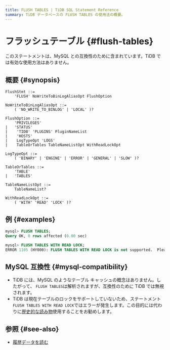 ```yaml
---
title: FLUSH TABLES | TiDB SQL Statement Reference
summary: TiDB データベースの FLUSH TABLES の使用法の概要。
---
```


# フラッシュテーブル {#flush-tables}

このステートメントは、MySQL との互換性のために含まれています。TiDB では有効な使用方法はありません。

## 概要 {#synopsis}

```ebnf+diagram
FlushStmt ::=
    'FLUSH' NoWriteToBinLogAliasOpt FlushOption

NoWriteToBinLogAliasOpt ::=
    ( 'NO_WRITE_TO_BINLOG' | 'LOCAL' )?

FlushOption ::=
    'PRIVILEGES'
|   'STATUS'
|    'TIDB' 'PLUGINS' PluginNameList
|    'HOSTS'
|    LogTypeOpt 'LOGS'
|    TableOrTables TableNameListOpt WithReadLockOpt

LogTypeOpt ::=
    ( 'BINARY' | 'ENGINE' | 'ERROR' | 'GENERAL' | 'SLOW' )?

TableOrTables ::=
    'TABLE'
|   'TABLES'

TableNameListOpt ::=
    TableNameList?

WithReadLockOpt ::=
    ( 'WITH' 'READ' 'LOCK' )?
```

## 例 {#examples}

```sql
mysql> FLUSH TABLES;
Query OK, 0 rows affected (0.00 sec)

mysql> FLUSH TABLES WITH READ LOCK;
ERROR 1105 (HY000): FLUSH TABLES WITH READ LOCK is not supported.  Please use @@tidb_snapshot
```

## MySQL 互換性 {#mysql-compatibility}

-   TiDB には、MySQL のようなテーブル キャッシュの概念はありません。したがって、 `FLUSH TABLES`は解析されますが、互換性のために TiDB では無視されます。
-   TiDB は現在テーブルのロックをサポートしていないため、ステートメント`FLUSH TABLES WITH READ LOCK`ではエラーが発生します。この目的には代わりに[歴史的な読み物](/read-historical-data.md)使用することをお勧めします。

## 参照 {#see-also}

-   [履歴データを読む](/read-historical-data.md)
